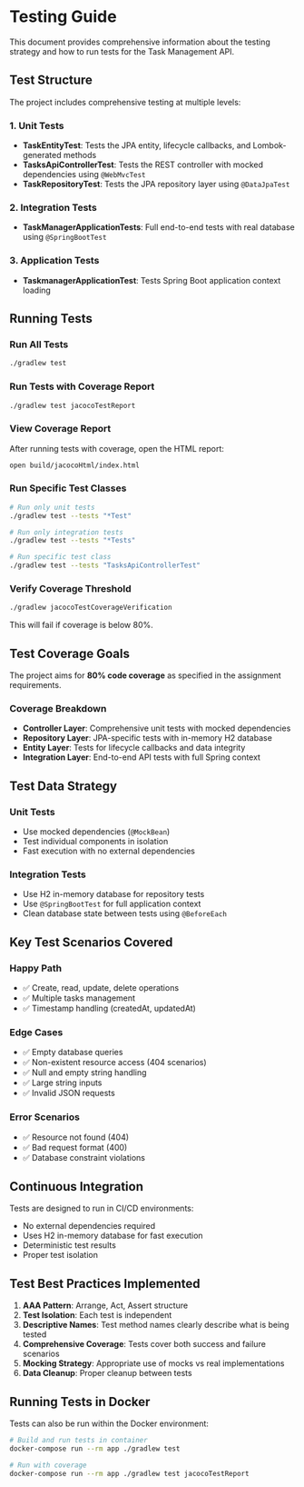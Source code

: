# Testing Guide

This document provides comprehensive information about the testing strategy and how to run tests for the Task Management API.

## Test Structure

The project includes comprehensive testing at multiple levels:

### 1. Unit Tests
- **TaskEntityTest**: Tests the JPA entity, lifecycle callbacks, and Lombok-generated methods
- **TasksApiControllerTest**: Tests the REST controller with mocked dependencies using `@WebMvcTest`
- **TaskRepositoryTest**: Tests the JPA repository layer using `@DataJpaTest`

### 2. Integration Tests
- **TaskManagerApplicationTests**: Full end-to-end tests with real database using `@SpringBootTest`

### 3. Application Tests
- **TaskmanagerApplicationTest**: Tests Spring Boot application context loading

## Running Tests

### Run All Tests
```bash
./gradlew test
```

### Run Tests with Coverage Report
```bash
./gradlew test jacocoTestReport
```

### View Coverage Report
After running tests with coverage, open the HTML report:
```bash
open build/jacocoHtml/index.html
```

### Run Specific Test Classes
```bash
# Run only unit tests
./gradlew test --tests "*Test"

# Run only integration tests
./gradlew test --tests "*Tests"

# Run specific test class
./gradlew test --tests "TasksApiControllerTest"
```

### Verify Coverage Threshold
```bash
./gradlew jacocoTestCoverageVerification
```
This will fail if coverage is below 80%.

## Test Coverage Goals

The project aims for **80% code coverage** as specified in the assignment requirements.

### Coverage Breakdown
- **Controller Layer**: Comprehensive unit tests with mocked dependencies
- **Repository Layer**: JPA-specific tests with in-memory H2 database
- **Entity Layer**: Tests for lifecycle callbacks and data integrity
- **Integration Layer**: End-to-end API tests with full Spring context

## Test Data Strategy

### Unit Tests
- Use mocked dependencies (`@MockBean`)
- Test individual components in isolation
- Fast execution with no external dependencies

### Integration Tests
- Use H2 in-memory database for repository tests
- Use `@SpringBootTest` for full application context
- Clean database state between tests using `@BeforeEach`

## Key Test Scenarios Covered

### Happy Path
- ✅ Create, read, update, delete operations
- ✅ Multiple tasks management
- ✅ Timestamp handling (createdAt, updatedAt)

### Edge Cases
- ✅ Empty database queries
- ✅ Non-existent resource access (404 scenarios)
- ✅ Null and empty string handling
- ✅ Large string inputs
- ✅ Invalid JSON requests

### Error Scenarios
- ✅ Resource not found (404)
- ✅ Bad request format (400)
- ✅ Database constraint violations

## Continuous Integration

Tests are designed to run in CI/CD environments:
- No external dependencies required
- Uses H2 in-memory database for fast execution
- Deterministic test results
- Proper test isolation

## Test Best Practices Implemented

1. **AAA Pattern**: Arrange, Act, Assert structure
2. **Test Isolation**: Each test is independent
3. **Descriptive Names**: Test method names clearly describe what is being tested
4. **Comprehensive Coverage**: Tests cover both success and failure scenarios
5. **Mocking Strategy**: Appropriate use of mocks vs real implementations
6. **Data Cleanup**: Proper cleanup between tests

## Running Tests in Docker

Tests can also be run within the Docker environment:
```bash
# Build and run tests in container
docker-compose run --rm app ./gradlew test

# Run with coverage
docker-compose run --rm app ./gradlew test jacocoTestReport
```
